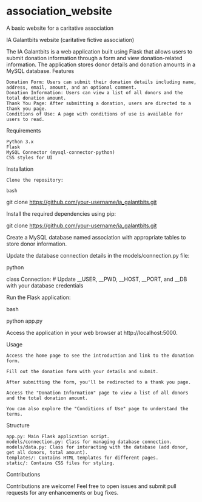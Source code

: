 # association_website
A basic website for a caritative association

IA Galantbits website (caritative fictive association)

The IA Galantbits is a web application built using Flask that allows users to submit donation information through a form and view donation-related information. The application stores donor details and donation amounts in a MySQL database.
Features

    Donation Form: Users can submit their donation details including name, address, email, amount, and an optional comment.
    Donation Information: Users can view a list of all donors and the total donation amount.
    Thank You Page: After submitting a donation, users are directed to a thank you page.
    Conditions of Use: A page with conditions of use is available for users to read.

Requirements

    Python 3.x
    Flask
    MySQL Connector (mysql-connector-python)
    CSS styles for UI

Installation

    Clone the repository:

    bash

git clone https://github.com/your-username/ia_galantbits.git

Install the required dependencies using pip:


git clone https://github.com/your-username/ia_galantbits.git

Create a MySQL database named association with appropriate tables to store donor information.

Update the database connection details in the models/connection.py file:

python

class Connection:
    # Update __USER, __PWD, __HOST, __PORT, and __DB with your database credentials

Run the Flask application:

bash

python app.py

Access the application in your web browser at http://localhost:5000.

Usage

    Access the home page to see the introduction and link to the donation form.

    Fill out the donation form with your details and submit.

    After submitting the form, you'll be redirected to a thank you page.

    Access the "Donation Information" page to view a list of all donors and the total donation amount.

    You can also explore the "Conditions of Use" page to understand the terms.

Structure

    app.py: Main Flask application script.
    models/connection.py: Class for managing database connection.
    models/data.py: Class for interacting with the database (add donor, get all donors, total amount).
    templates/: Contains HTML templates for different pages.
    static/: Contains CSS files for styling.

Contributions

Contributions are welcome! Feel free to open issues and submit pull requests for any enhancements or bug fixes.
